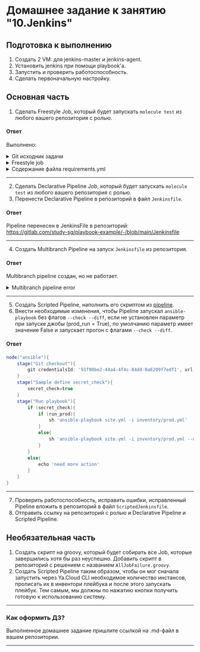 # Домашнее задание к занятию "10.Jenkins"

## Подготовка к выполнению

1. Создать 2 VM: для jenkins-master и jenkins-agent.
2. Установить jenkins при помощи playbook'a.
3. Запустить и проверить работоспособность.
4. Сделать первоначальную настройку.

## Основная часть

1. Сделать Freestyle Job, который будет запускать `molecule test` из любого вашего репозитория с ролью.

#### Ответ

Выполнено:

<details>
    <summary>Git исходник задачи</summary>
    <img src="assets/scr1.png"
     alt="git source repository"
     style="float: left; margin-right: 10px;" />
</details>

<details>
    <summary>Freestyle job</summary>
    <img src="assets/scr2.png"
     alt="shell step"
     style="float: left; margin-right: 10px;" />
</details>

<details>
<summary>Содержание файла requirements.yml</summary>

```yml
---
  - src: https://gitlab.com/study-sg/vector-role.git
    scm: git
    version: "1.3.0"
    name: vector
```

</details>

---

2. Сделать Declarative Pipeline Job, который будет запускать `molecule test` из любого вашего репозитория с ролью.
3. Перенести Declarative Pipeline в репозиторий в файл `Jenkinsfile`.

#### Ответ

Pipeline перенесен в JenkinsFile в репозиторий:\
<https://gitlab.com/study-sg/playbook-example/-/blob/main/Jenkinsfile>

---

4. Создать Multibranch Pipeline на запуск `Jenkinsfile` из репозитория.

#### Ответ

Multibranch pipeline создан, но не работает.

<details>
    <summary>Multibranch pipeline error</summary>
    <img src="assets/scr3.png"
     alt="git source repository"
     style="float: left; margin-right: 10px;" />
</details>

---

5. Создать Scripted Pipeline, наполнить его скриптом из [pipeline](./pipeline).
6. Внести необходимые изменения, чтобы Pipeline запускал `ansible-playbook` без флагов `--check --diff`, если не установлен параметр при запуске джобы (prod_run = True), по умолчанию параметр 
имеет значение False и запускает прогон с флагами `--check --diff`.

#### Ответ

```groovy
node("ansible"){
    stage("Git checkout"){
        git credentialsId: '91f90be2-44a4-4f4c-84dd-0a6209f7edf1', url: 'https://gitlab.com/study-sg/lighthouse-role.git'
    }
    stage("Sample define secret_check"){
        secret_check=true
    }
    stage("Run playbook"){
        if (secret_check){
            if (run_prod){
                sh 'ansible-playbook site.yml -i inventory/prod.yml'
            }
            else{
                sh 'ansible-playbook site.yml -i inventory/prod.yml --diff --check'
            }
        }
        else{
            echo 'need more action'
        }
    }
}
```

---

7. Проверить работоспособность, исправить ошибки, исправленный Pipeline вложить в репозиторий в файл `ScriptedJenkinsfile`.
8. Отправить ссылку на репозиторий с ролью и Declarative Pipeline и Scripted Pipeline.

## Необязательная часть

1. Создать скрипт на groovy, который будет собирать все Job, которые завершились хотя бы раз неуспешно. Добавить скрипт в репозиторий с решением с названием `AllJobFailure.groovy`.
2. Создать Scripted Pipeline таким образом, чтобы он мог сначала запустить через Ya.Cloud CLI необходимое количество инстансов, прописать их в инвентори плейбука и после этого запускать 
плейбук. Тем самым, мы должны по нажатию кнопки получить готовую к использованию систему.

---

### Как оформить ДЗ?

Выполненное домашнее задание пришлите ссылкой на .md-файл в вашем репозитории.

---
